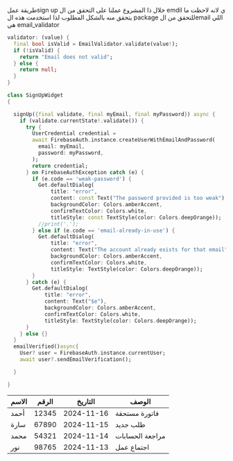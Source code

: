 طريقة عملsign up
خلال ذا المشروع عملنا على التحقق من ال emdil ي لانه لاحظت ما يتحقق منه بالشكل المطلوب لذا استخدمت هذه ال package للتحقق من الemail اللي هي email_validator 
```dart
validator: (value) {
  final bool isValid = EmailValidator.validate(value!);
  if (!isValid) {
    return "Email does not valid";
  } else {
    return null;
  }
}
```


```dart
class SignUpWidget
{

  signUp({final validate, final myEmail, final myPassword}) async {
    if (validate.currentState!.validate()) {
      try {
        UserCredential credential =
        await FirebaseAuth.instance.createUserWithEmailAndPassword(
          email: myEmail,
          password: myPassword,
        );
        return credential;
      } on FirebaseAuthException catch (e) {
        if (e.code == 'weak-password') {
          Get.defaultDialog(
              title: "error",
              content: const Text("The password provided is too weak"),
              backgroundColor: Colors.amberAccent,
              confirmTextColor: Colors.white,
              titleStyle: const TextStyle(color: Colors.deepOrange));
          //print('.');
        } else if (e.code == 'email-already-in-use') {
          Get.defaultDialog(
              title: "error",
              content: Text("The account already exists for that email"),
              backgroundColor: Colors.amberAccent,
              confirmTextColor: Colors.white,
              titleStyle: TextStyle(color: Colors.deepOrange));
        }
      } catch (e) {
        Get.defaultDialog(
            title: "error",
            content: Text("$e"),
            backgroundColor: Colors.amberAccent,
            confirmTextColor: Colors.white,
            titleStyle: TextStyle(color: Colors.deepOrange));
      }
    } else {}
  }
  emailVerified()async{
    User? user = FirebaseAuth.instance.currentUser;
    await user?.sendEmailVerification();

  }

}
```
| الاسم        | الرقم     | التاريخ       | الوصف            |
|--------------|-----------|---------------|------------------|
| أحمد         | 12345     | 2024-11-16    | فاتورة مستحقة   |
| سارة         | 67890     | 2024-11-15    | طلب جديد         |
| محمد         | 54321     | 2024-11-14    | مراجعة الحسابات |
| نور          | 98765     | 2024-11-13    | اجتماع عمل       |
